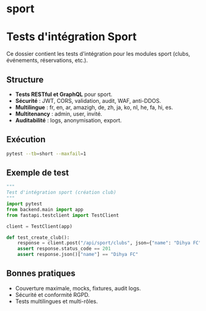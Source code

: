 # sport

# Tests d'intégration Sport

Ce dossier contient les tests d'intégration pour les modules sport (clubs, événements, réservations, etc.).

## Structure
- **Tests RESTful et GraphQL** pour sport.
- **Sécurité** : JWT, CORS, validation, audit, WAF, anti-DDOS.
- **Multilingue** : fr, en, ar, amazigh, de, zh, ja, ko, nl, he, fa, hi, es.
- **Multitenancy** : admin, user, invité.
- **Auditabilité** : logs, anonymisation, export.

## Exécution
```bash
pytest --tb=short --maxfail=1
```

## Exemple de test
```python
"""
Test d'intégration sport (création club)
"""
import pytest
from backend.main import app
from fastapi.testclient import TestClient

client = TestClient(app)

def test_create_club():
    response = client.post("/api/sport/clubs", json={"name": "Dihya FC"}, headers={"Authorization": "Bearer <token>"})
    assert response.status_code == 201
    assert response.json()["name"] == "Dihya FC"
```

## Bonnes pratiques
- Couverture maximale, mocks, fixtures, audit logs.
- Sécurité et conformité RGPD.
- Tests multilingues et multi-rôles.
